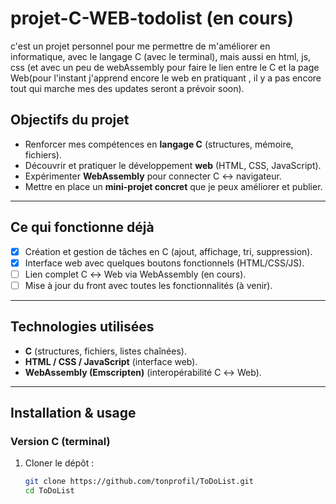 # projet-C-WEB-todolist (en cours)
c'est un projet personnel pour me permettre de m'améliorer en informatique, avec le langage C (avec le terminal), mais aussi en html, js, css (et avec un peu de webAssembly pour faire le lien entre le C et la page Web(pour l'instant j'apprend encore le web en pratiquant , il y a pas encore tout qui marche mes des updates seront a prévoir soon).  

## Objectifs du projet
- Renforcer mes compétences en **langage C** (structures, mémoire, fichiers).
- Découvrir et pratiquer le développement **web** (HTML, CSS, JavaScript).
- Expérimenter **WebAssembly** pour connecter C ↔ navigateur.
- Mettre en place un **mini-projet concret** que je peux améliorer et publier.

---

## Ce qui fonctionne déjà
- [x] Création et gestion de tâches en C (ajout, affichage, tri, suppression).  
- [x] Interface web avec quelques boutons fonctionnels (HTML/CSS/JS).  
- [ ] Lien complet C ↔ Web via WebAssembly (en cours).  
- [ ] Mise à jour du front avec toutes les fonctionnalités (à venir).  

---

## Technologies utilisées
- **C** (structures, fichiers, listes chaînées).  
- **HTML / CSS / JavaScript** (interface web).  
- **WebAssembly (Emscripten)** (interopérabilité C ↔ Web).  

---

## Installation & usage
### Version C (terminal)
1. Cloner le dépôt :
   ```bash
   git clone https://github.com/tonprofil/ToDoList.git
   cd ToDoList
